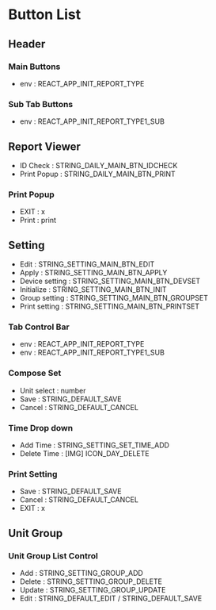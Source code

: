 

# Button List

## Header

### Main Buttons
 - env : REACT_APP_INIT_REPORT_TYPE

### Sub Tab Buttons
 - env : REACT_APP_INIT_REPORT_TYPE1_SUB

## Report Viewer

 - ID Check : STRING_DAILY_MAIN_BTN_IDCHECK
 - Print Popup : STRING_DAILY_MAIN_BTN_PRINT

### Print Popup

 - EXIT : x
 - Print : print


## Setting

 - Edit : STRING_SETTING_MAIN_BTN_EDIT
 - Apply : STRING_SETTING_MAIN_BTN_APPLY
 - Device setting : STRING_SETTING_MAIN_BTN_DEVSET
 - Initialize : STRING_SETTING_MAIN_BTN_INIT
 - Group setting : STRING_SETTING_MAIN_BTN_GROUPSET
 - Print setting : STRING_SETTING_MAIN_BTN_PRINTSET
 
### Tab Control Bar

 - env : REACT_APP_INIT_REPORT_TYPE
 - env : REACT_APP_INIT_REPORT_TYPE1_SUB

### Compose Set

 - Unit select : number
 - Save : STRING_DEFAULT_SAVE
 - Cancel : STRING_DEFAULT_CANCEL

### Time Drop down

 - Add Time : STRING_SETTING_SET_TIME_ADD
 - Delete Time : [IMG] ICON_DAY_DELETE

### Print Setting

 - Save : STRING_DEFAULT_SAVE
 - Cancel : STRING_DEFAULT_CANCEL
 - EXIT : x

## Unit Group

### Unit Group List Control

 - Add : STRING_SETTING_GROUP_ADD
 - Delete : STRING_SETTING_GROUP_DELETE
 - Update : STRING_SETTING_GROUP_UPDATE
 - Edit : STRING_DEFAULT_EDIT / STRING_DEFAULT_SAVE


